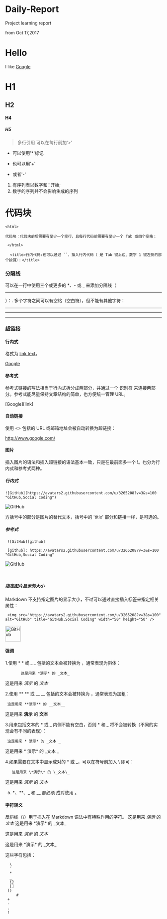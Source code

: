 # Daily-Report
Project learning report

from Oct 17,2017

Hello
====
I like [Google](https://www.google.com/)

H1
====

H2
----

 #### H4

 ##### H5

>多行引用
>可以在每行前加'>'

* 可以使用'*'标记

+ 也可以用'+'

- 或者'-'

1. 有序列表以数字和'.'开始;
3. 数字的序列并不会影响生成的序列

代码块
====

    <html>
    
    代码块：代码块前后需要有至少一个空行，且每行代码前需要有至少一个 Tab 或四个空格；
     
     </html>
     
`<title>行内代码:也可以通过 ``，插入行内代码（ 是 Tab 键上边、数字 1 键左侧的那个按键）：</title>`

### 分隔线

可以在一行中使用三个或更多的 *、- 或 _ 来添加分隔线（<hr>）：. 多个字符之间可以有空格（空白符），但不能有其他字符：

****

-----

________


### 超链接

#### 行内式

格式为 [link text](URL 'title text')。

[Google](http://www.google.com/)

#### 参考式
参考式链接的写法相当于行内式拆分成两部分，并通过一个 识别符 来连接两部分。参考式能尽量保持文章结构的简单，也方便统一管理 URL。

[Google][link]

[Google]: http://www.google.com/ "Google"

#### 自动链接
使用 <> 包括的 URL 或邮箱地址会被自动转换为超链接：

<http://www.google.com/>

#### 图片

插入图片的语法和插入超链接的语法基本一致，只是在最前面多一个 !。也分为行内式和参考式两种。

##### 行内式

    ![GitHub](https://avatars2.githubusercontent.com/u/3265208?v=3&s=100 "GitHub,Social Coding")
![GitHub](https://avatars2.githubusercontent.com/u/3265208?v=3&s=100 "GitHub,Social Coding")
    
方括号中的部分是图片的替代文本，括号中的 'title' 部分和链接一样，是可选的。

##### 参考式

     ![GitHub][github]

     [github]: https://avatars2.githubusercontent.com/u/3265208?v=3&s=100 "GitHub,Social Coding"
     
 
 ![GitHub][github]

  [github]: https://avatars2.githubusercontent.com/u/3265208?v=3&s=100 "GitHub,Social Coding"
     
##### 指定图片显示的大小
Markdown 不支持指定图片的显示大小，不过可以通过直接插入<img />标签来指定相关属性：

     <img src="https://avatars2.githubusercontent.com/u/3265208?v=3&s=100" alt="GitHub" title="GitHub,Social Coding" width="50" height="50" />
     
  <img src="https://avatars2.githubusercontent.com/u/3265208?v=3&s=100" alt="GitHub" title="GitHub,Social Coding" width="50" height="50" />

#### 强调
1.使用 * * 或 _ _ 包括的文本会被转换为 <em></em> ，通常表现为斜体：

           这是用来 *演示* 的 _文本_
           
这是用来 *演示* 的 _文本_

2.使用 ** ** 或 __ __ 包括的文本会被转换为 <strong></strong>，通常表现为加粗：

     这是用来 **演示** 的 __文本__

这是用来 **演示** 的 __文本__

3.用来包括文本的 * 或 _ 内侧不能有空白，否则 * 和 _ 将不会被转换（不同的实现会有不同的表现）：

     这是用来 * 演示* 的 _文本 _
     
 这是用来 * 演示* 的 _文本 _
 
4.如果需要在文本中显示成对的 * 或 _，可以在符号前加入 \ 即可：
 
       这是用来 \*演示\* 的 \_文本\_
       
  这是用来 *演示* 的 _文本_
  
5. *、**、_ 和 __ 都必须 成对使用 。


#### 字符转义
反斜线（\）用于插入在 Markdown 语法中有特殊作用的字符。
        这是用来 *演示* 的 _文本_
        这是用来 \*演示\* 的 \_文本\_
        
这是用来 *演示* 的 _文本_

这是用来 \*演示\* 的 \_文本\_

这些字符包括：

      \
      `
      *
      _
      {}
      []
     ()
         #
     +
     -
     .
     !
     
     
     
